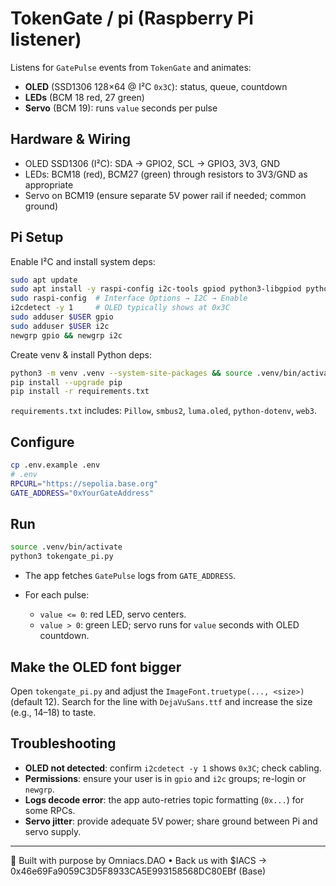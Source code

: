 # TokenGate / pi (Raspberry Pi listener)

Listens for `GatePulse` events from `TokenGate` and animates:
- **OLED** (SSD1306 128×64 @ I²C `0x3C`): status, queue, countdown
- **LEDs** (BCM 18 red, 27 green)
- **Servo** (BCM 19): runs `value` seconds per pulse

## Hardware & Wiring

- OLED SSD1306 (I²C): SDA → GPIO2, SCL → GPIO3, 3V3, GND
- LEDs: BCM18 (red), BCM27 (green) through resistors to 3V3/GND as appropriate
- Servo on BCM19 (ensure separate 5V power rail if needed; common ground)

## Pi Setup

Enable I²C and install system deps:
```bash
sudo apt update
sudo apt install -y raspi-config i2c-tools gpiod python3-libgpiod python3-pip python3-venv
sudo raspi-config  # Interface Options → I2C → Enable
i2cdetect -y 1     # OLED typically shows at 0x3C
sudo adduser $USER gpio
sudo adduser $USER i2c
newgrp gpio && newgrp i2c
````

Create venv & install Python deps:

```bash
python3 -m venv .venv --system-site-packages && source .venv/bin/activate
pip install --upgrade pip
pip install -r requirements.txt
```

`requirements.txt` includes: `Pillow`, `smbus2`, `luma.oled`, `python-dotenv`, `web3`.&#x20;

## Configure

```bash
cp .env.example .env
# .env
RPCURL="https://sepolia.base.org"
GATE_ADDRESS="0xYourGateAddress"
```

## Run

```bash
source .venv/bin/activate
python3 tokengate_pi.py
```

* The app fetches `GatePulse` logs from `GATE_ADDRESS`.
* For each pulse:

  * `value <= 0`: red LED, servo centers.
  * `value > 0`: green LED; servo runs for `value` seconds with OLED countdown.

## Make the OLED font bigger

Open `tokengate_pi.py` and adjust the `ImageFont.truetype(..., <size>)` (default 12). Search for the line with `DejaVuSans.ttf` and increase the size (e.g., 14–18) to taste.

## Troubleshooting

* **OLED not detected**: confirm `i2cdetect -y 1` shows `0x3C`; check cabling.
* **Permissions**: ensure your user is in `gpio` and `i2c` groups; re-login or `newgrp`.
* **Logs decode error**: the app auto-retries topic formatting (`0x...`) for some RPCs.
* **Servo jitter**: provide adequate 5V power; share ground between Pi and servo supply.

---

🧠 Built with purpose by Omniacs.DAO • Back us with $IACS → 0x46e69Fa9059C3D5F8933CA5E993158568DC80EBf (Base)